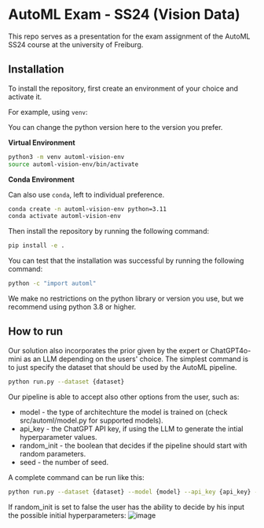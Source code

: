 # AutoML Exam - SS24 (Vision Data)

This repo serves as a presentation for the exam assignment of the AutoML SS24 course
at the university of Freiburg.

## Installation

To install the repository, first create an environment of your choice and activate it. 

For example, using `venv`:

You can change the python version here to the version you prefer.

**Virtual Environment**

```bash
python3 -m venv automl-vision-env
source automl-vision-env/bin/activate
```

**Conda Environment**

Can also use `conda`, left to individual preference.

```bash
conda create -n automl-vision-env python=3.11
conda activate automl-vision-env
```

Then install the repository by running the following command:

```bash
pip install -e .
```

You can test that the installation was successful by running the following command:

```bash
python -c "import automl"
```

We make no restrictions on the python library or version you use, but we recommend using python 3.8 or higher.

## How to run

Our solution also incorporates the prior given by the expert or ChatGPT4o-mini as an LLM depending on the users' choice.
The simplest command is to just specify the dataset that should be used by the AutoML pipeline.
```bash
python run.py --dataset {dataset}
```
Our pipeline is able to accept also other options from the user, such as:

* model - the type of architechture the model is trained on (check src/automl/model.py for supported models).
* api_key - the ChatGPT API key, if using the LLM to generate the intial hyperparameter values.
* random_init - the boolean that decides if the pipeline should start with random parameters.
* seed - the number of seed.

A complete command can be run like this:
```bash
python run.py --dataset {dataset} --model {model} --api_key {api_key} --random_init {True|False} --seed {seed}
```

If random_init is set to false the user has the ability to decide by his input the possible initial hyperparameters:
![image](https://github.com/user-attachments/assets/58e53897-4364-4f24-a42e-bb2a8e7771fd)


